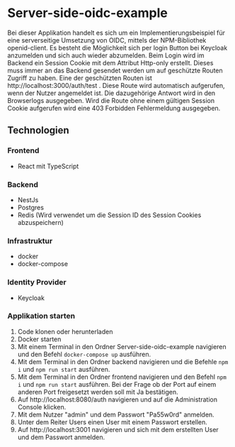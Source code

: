 # Server-side-oidc-example
Bei dieser Applikation handelt es sich um ein Implementierungsbeispiel für eine serverseitige Umsetzung von OIDC, mittels der NPM-Bibliothek openid-client. Es besteht die Möglichkeit sich per login Button bei Keycloak anzumelden und sich auch wieder abzumelden. Beim Login wird im Backend ein Session Cookie mit dem Attribut Http-only erstellt. Dieses muss immer an das Backend gesendet werden um auf geschützte Routen Zugriff zu haben. Eine der geschützten Routen ist http://localhost:3000/auth/test . Diese Route wird automatisch aufgerufen, wenn der Nutzer angemeldet ist. Die dazugehörige Antwort wird in den Browserlogs ausgegeben. Wird die Route ohne einem gültigen Session Cookie aufgerufen wird eine 403 Forbidden Fehlermeldung ausgegeben.

## Technologien
### Frontend
- React mit TypeScript

### Backend
- NestJs
- Postgres
- Redis (Wird verwendet um die Session ID des Session Cookies abzuspeichern)

### Infrastruktur
- docker
- docker-compose

### Identity Provider
- Keycloak

### Applikation starten
1. Code klonen oder herunterladen
2. Docker starten
3. Mit einem Terminal in den Ordner Server-side-oidc-example navigieren und den Befehl `docker-compose up` ausführen.
4. Mit dem Terminal in den Ordner backend navigieren und die Befehle `npm i` und `npm run start` ausführen.
5. Mit dem Terminal in den Ordner frontend navigieren und den Befehl `npm i` und `npm run start` ausführen. Bei der Frage ob der Port auf einem anderen Port freigesetzt werden soll mit Ja bestätigen.
6. Auf http://localhost:8080/auth navigieren und auf die Administration Console klicken.
7. Mit dem Nutzer "admin" und dem Passwort "Pa55w0rd" anmelden.
8. Unter dem Reiter Users einen User mit einem Passwort erstellen.
9. Auf http://localhost:3001 navigieren und sich mit dem erstellten User und dem Passwort anmelden.
